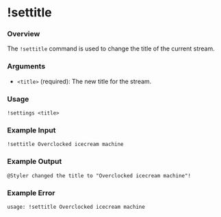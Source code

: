 # !settitle

### Overview

The `!settitle` command is used to change the title of the current stream.

### Arguments

- `<title>` (required): The new title for the stream.

### Usage

```
!settings <title> 
```

### Example Input

```
!settitle Overclocked icecream machine 
```

### Example Output

```
@Styler changed the title to "Overclocked icecream machine"! 
```

### Example Error

```
usage: !settitle Overclocked icecream machine 
```

